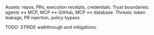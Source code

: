 Assets: repos, PRs, execution receipts, credentials. Trust boundaries: agents ↔ MCP, MCP ↔ GitHub, MCP ↔ database. Threats: token leakage, PR injection, policy bypass.

TODO: STRIDE walkthrough and mitigations.

